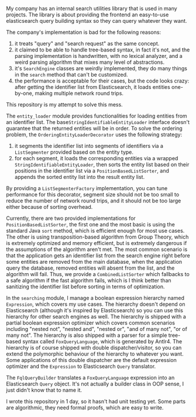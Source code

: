 My company has an internal search utilities library that is used in many projects.
The library is about providing the frontend an easy-to-use elasticsearch query building syntax so they can query whatever they want.

The company's implementation is bad for the following reasons:
1. it treats "query" and "search request" as the same concept.
2. it claimed to be able to handle tree-based syntax, in fact it's not, and the parsing implementation is handwritten, with no lexical analyzer, and a weird parsing algorithm that mixes many level of abstractions.
3. it's `SearchEngine` classes are weirdly implemented, they do many things in the `search` method that can't be customized.
4. the performance is acceptable for their cases, but the code looks crazy: after getting the identifier list from Elasticsearch, it loads entities one-by-one, making multiple network round trips.

This repository is my attempt to solve this mess.

The `entity_loader` module provides functionalities for loading entities from an identifier list. The base`StringIdentifiableEntityLoader` interface doesn't guarantee that the returned entities will be in order. To solve the ordering problem, the `OrderingEntityLoaderDecorator` uses the following strategy:
1. it segments the identifier list into segments of identifiers via a `ListSegmenter` provided based on the entity type.
2. for each segment, it loads the corresponding entities via a wrapped `StringIdentifiableEntityLoader`, then sorts the entity list based on their positions in the identifier list via a `PositionBasedListSorter`, and appends the sorted entity list into the result entity list.

By providing a `ListSegmenterFactory` implementation, you can tune performance for this decorator, segment size should not be too small to reduce the number of network round trips, and it should not be too large either because of sorting overhead.

Currently, there are two provided implementations for `PositionBasedListSorter`, the first one and the most basic is using the standard Java `sort` method, which is efficient enough for most use cases.
The other is using transposition-based algorithm from Group Theory, which is extremely optimized and memory efficient, but is extremely dangerous if the assumptions of the algorithm aren't met.
The most common scenario is that the application gets an identifier list from the search engine right before some entities are removed from the main database, when the application query the database, removed entities will absent from the list, and the algorithm will fail.
Thus, we provide a `CombinedListSorter` which fallbacks to a safe algorithm if the fast algorithm fails, which is I think better than sanitizing the identifier list before sorting in terms of optimization.

In the `searching` module, I manage a boolean expression hierarchy named `Expression`, which covers my use cases.
The hierarchy doesn't depend on Elasticsearch (although it's inspired by Elasticsearch) so you can use this hierarchy for other search engines as well.
The hierarchy is shipped with a partial boolean expression optimizer which covers common scenarios including "nested not", "nested and", "nested or", "and of many not", "or of many not".
The hierarchy is also shipped with a parser for a simple tree-based syntax called `FoxQueryLanguage`, which is generated by Antlr4.
The hierarchy is of course shipped with double dispatcher/visitor, so you can extend the polymorphic behaviour of the hierarchy to whatever you want. Some applications of this double dispatcher are the default expression optimizer and the `Expression` to Elasticsearch `Query` translator.

The `FqlQueryBuilder` translates a `FoxQueryLanguage` expression into an Elasticsearch `Query` object. It's not actually a builder class in OOP sense, I just didn't know that to name it.

I wrote this repository in 1 day, so it hasn't had unit testing yet. Some parts are algorithmic, they need formal proofs, which are easy to write.